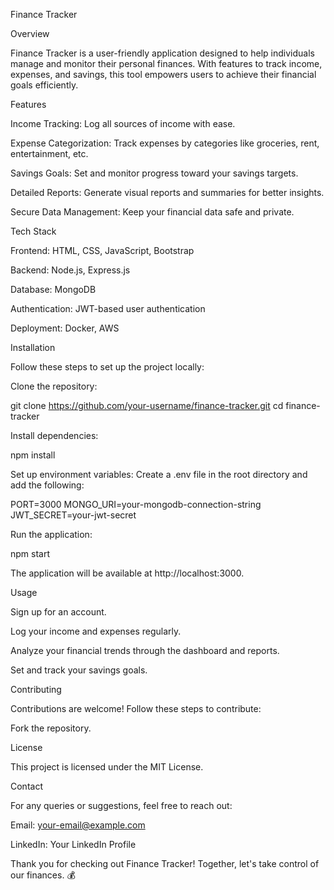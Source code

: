 Finance Tracker

Overview

Finance Tracker is a user-friendly application designed to help individuals manage and monitor their personal finances. With features to track income, expenses, and savings, this tool empowers users to achieve their financial goals efficiently.

Features

Income Tracking: Log all sources of income with ease.

Expense Categorization: Track expenses by categories like groceries, rent, entertainment, etc.

Savings Goals: Set and monitor progress toward your savings targets.

Detailed Reports: Generate visual reports and summaries for better insights.

Secure Data Management: Keep your financial data safe and private.

Tech Stack

Frontend: HTML, CSS, JavaScript, Bootstrap

Backend: Node.js, Express.js

Database: MongoDB

Authentication: JWT-based user authentication

Deployment: Docker, AWS

Installation

Follow these steps to set up the project locally:

Clone the repository:

git clone https://github.com/your-username/finance-tracker.git
cd finance-tracker

Install dependencies:

npm install

Set up environment variables:
Create a .env file in the root directory and add the following:

PORT=3000
MONGO_URI=your-mongodb-connection-string
JWT_SECRET=your-jwt-secret

Run the application:

npm start

The application will be available at http://localhost:3000.

Usage

Sign up for an account.

Log your income and expenses regularly.

Analyze your financial trends through the dashboard and reports.

Set and track your savings goals.

Contributing

Contributions are welcome! Follow these steps to contribute:

Fork the repository.


License

This project is licensed under the MIT License.

Contact

For any queries or suggestions, feel free to reach out:

Email: your-email@example.com

LinkedIn: Your LinkedIn Profile

Thank you for checking out Finance Tracker! Together, let's take control of our finances. 💰


